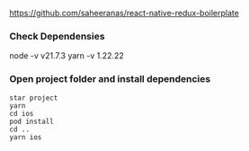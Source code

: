 

https://github.com/saheeranas/react-native-redux-boilerplate

### Check Dependensies
node -v v21.7.3
yarn -v 1.22.22
### Open project folder and install dependencies

```
star project
yarn
cd ios
pod install
cd ..
yarn ios
```